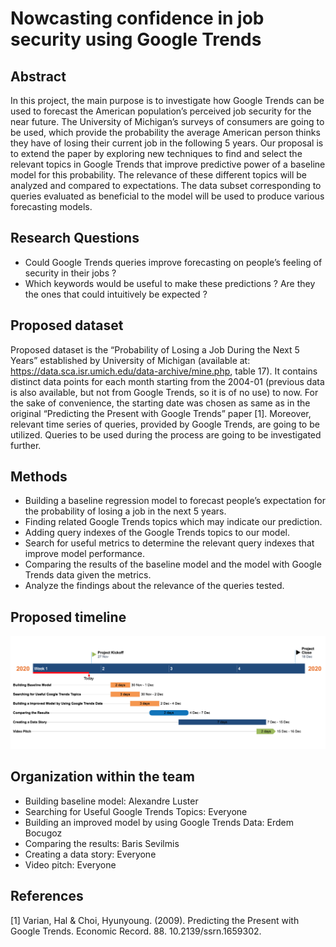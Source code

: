 # Nowcasting confidence in job security using Google Trends

## Abstract
In this project, the main purpose is to investigate how Google Trends can be used to forecast the American population’s perceived job security for the near future. The University of Michigan’s surveys of consumers are going to be used, which provide the probability the average American person thinks they have of losing their current job in the following 5 years. Our proposal is to extend the paper by exploring new techniques to find and select the relevant topics in Google Trends that improve predictive power of a baseline model for this probability. The relevance of these different topics will be analyzed and compared to expectations. The data subset corresponding to queries evaluated as beneficial to the model will be used to produce various forecasting models.
## Research Questions
* Could Google Trends queries improve forecasting on people’s feeling of security in their jobs ? 
* Which keywords would be useful to make these predictions ? Are they the ones that could intuitively be expected ?
## Proposed dataset
Proposed dataset is the “Probability of Losing a Job During the Next 5 Years” established by University of Michigan (available at: https://data.sca.isr.umich.edu/data-archive/mine.php, table 17). It contains distinct data points for each month starting from the 2004-01 (previous data is also available, but not from Google Trends, so it is of no use) to now. For the sake of convenience, the starting date was chosen as same as in the original “Predicting the Present with Google Trends” paper [1]. 
Moreover, relevant time series of queries, provided by Google Trends, are going to be utilized. Queries to be used during the process are going to be investigated further.
## Methods
* Building a baseline regression model to forecast people’s expectation for the probability of losing a job in the next 5 years.
* Finding related Google Trends topics which may indicate our prediction.
* Adding query indexes of the Google Trends topics to our model.
* Search for useful metrics to determine the relevant query indexes that improve
model performance.
* Comparing the results of the baseline model and the model with Google Trends
  data given the metrics.
* Analyze the findings about the relevance of the queries tested.

## Proposed timeline
![Alt text](https://github.com/epfl-ada/ada-2020-project-milestone-p3-p3_datanalyzers/blob/main/timeline.png "Timeline")
## Organization within the team
* Building baseline model: Alexandre Luster
* Searching for Useful Google Trends Topics: Everyone
* Building an improved model by using Google Trends Data: Erdem Bocugoz
* Comparing the results: Baris Sevilmis
* Creating a data story: Everyone 
* Video pitch: Everyone

## References
[1] Varian, Hal & Choi, Hyunyoung. (2009). Predicting the Present with Google Trends. Economic Record. 88. 10.2139/ssrn.1659302. 
